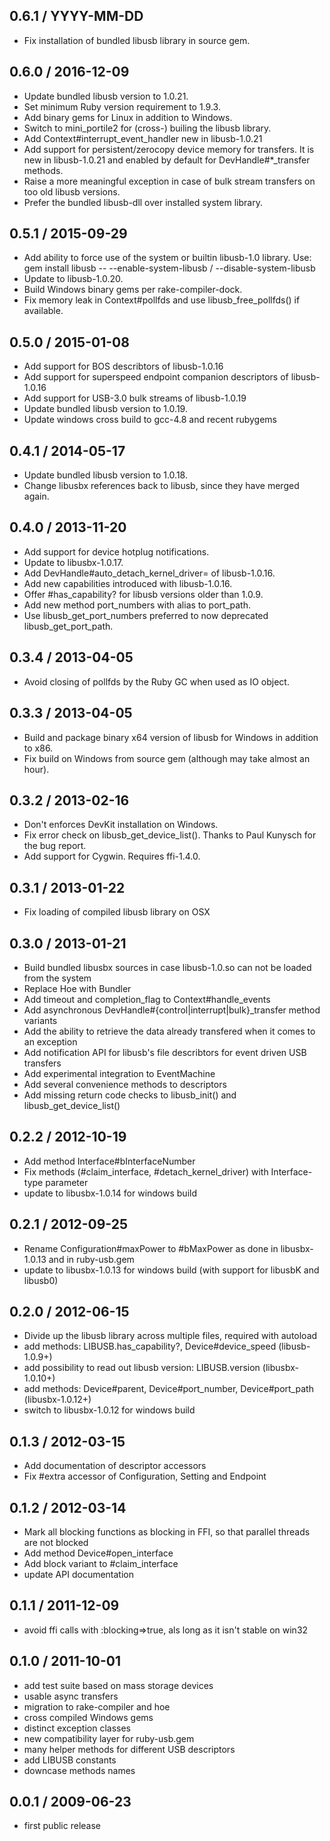 0.6.1 / YYYY-MM-DD
------------------
* Fix installation of bundled libusb library in source gem.

0.6.0 / 2016-12-09
------------------
* Update bundled libusb version to 1.0.21.
* Set minimum Ruby version requirement to 1.9.3.
* Add binary gems for Linux in addition to Windows.
* Switch to mini_portile2 for (cross-) builing the libusb library.
* Add Context#interrupt_event_handler new in libusb-1.0.21
* Add support for persistent/zerocopy device memory for transfers.
  It is new in libusb-1.0.21 and enabled by default for DevHandle#*_transfer methods.
* Raise a more meaningful exception in case of bulk stream transfers on too old libusb versions.
* Prefer the bundled libusb-dll over installed system library.

0.5.1 / 2015-09-29
------------------
* Add ability to force use of the system or builtin libusb-1.0 library.
    Use: gem install libusb -- --enable-system-libusb / --disable-system-libusb
* Update to libusb-1.0.20.
* Build Windows binary gems per rake-compiler-dock.
* Fix memory leak in Context#pollfds and use libusb_free_pollfds() if available.

0.5.0 / 2015-01-08
------------------
* Add support for BOS describtors of libusb-1.0.16
* Add support for superspeed endpoint companion descriptors of libusb-1.0.16
* Add support for USB-3.0 bulk streams of libusb-1.0.19
* Update bundled libusb version to 1.0.19.
* Update windows cross build to gcc-4.8 and recent rubygems

0.4.1 / 2014-05-17
------------------
* Update bundled libusb version to 1.0.18.
* Change libusbx references back to libusb, since they have merged again.

0.4.0 / 2013-11-20
------------------
* Add support for device hotplug notifications.
* Update to libusbx-1.0.17.
* Add DevHandle#auto_detach_kernel_driver= of libusb-1.0.16.
* Add new capabilities introduced with libusb-1.0.16.
* Offer #has_capability? for libusb versions older than 1.0.9.
* Add new method port_numbers with alias to port_path.
* Use libusb_get_port_numbers preferred to now deprecated libusb_get_port_path.

0.3.4 / 2013-04-05
------------------
* Avoid closing of pollfds by the Ruby GC when used as IO object.

0.3.3 / 2013-04-05
------------------
* Build and package binary x64 version of libusb for Windows in addition to x86.
* Fix build on Windows from source gem (although may take almost an hour).

0.3.2 / 2013-02-16
------------------
* Don't enforces DevKit installation on Windows.
* Fix error check on libusb_get_device_list(). Thanks to Paul Kunysch for the bug report.
* Add support for Cygwin. Requires ffi-1.4.0.

0.3.1 / 2013-01-22
------------------
* Fix loading of compiled libusb library on OSX

0.3.0 / 2013-01-21
------------------
* Build bundled libusbx sources in case libusb-1.0.so can not be loaded from the system
* Replace Hoe with Bundler
* Add timeout and completion_flag to Context#handle_events
* Add asynchronous DevHandle#{control|interrupt|bulk}_transfer method variants
* Add the ability to retrieve the data already transfered when it comes to an exception
* Add notification API for libusb's file describtors for event driven USB transfers
* Add experimental integration to EventMachine
* Add several convenience methods to descriptors
* Add missing return code checks to libusb_init() and libusb_get_device_list()

0.2.2 / 2012-10-19
------------------
* Add method Interface#bInterfaceNumber
* Fix methods (#claim_interface, #detach_kernel_driver) with Interface-type parameter
* update to libusbx-1.0.14 for windows build

0.2.1 / 2012-09-25
------------------
* Rename Configuration#maxPower to #bMaxPower as done in libusbx-1.0.13 and in ruby-usb.gem
* update to libusbx-1.0.13 for windows build (with support for libusbK and libusb0)

0.2.0 / 2012-06-15
------------------
* Divide up the libusb library across multiple files, required with autoload
* add methods: LIBUSB.has_capability?, Device#device_speed (libusb-1.0.9+)
* add possibility to read out libusb version: LIBUSB.version (libusbx-1.0.10+)
* add methods: Device#parent, Device#port_number, Device#port_path (libusbx-1.0.12+)
* switch to libusbx-1.0.12 for windows build

0.1.3 / 2012-03-15
-------------------
* Add documentation of descriptor accessors
* Fix #extra accessor of Configuration, Setting and Endpoint

0.1.2 / 2012-03-14
------------------
* Mark all blocking functions as blocking in FFI, so that parallel threads are not blocked
* Add method Device#open_interface
* Add block variant to #claim_interface
* update API documentation

0.1.1 / 2011-12-09
------------------
* avoid ffi calls with :blocking=>true, als long as it isn't stable on win32

0.1.0 / 2011-10-01
------------------
* add test suite based on mass storage devices
* usable async transfers
* migration to rake-compiler and hoe
* cross compiled Windows gems
* distinct exception classes
* new compatibility layer for ruby-usb.gem
* many helper methods for different USB descriptors
* add LIBUSB constants
* downcase methods names

0.0.1 / 2009-06-23
------------------
* first public release

